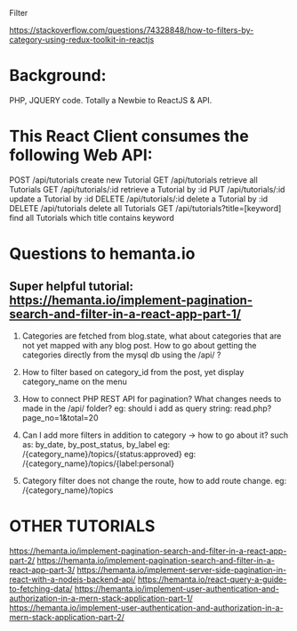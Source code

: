 Filter

https://stackoverflow.com/questions/74328848/how-to-filters-by-category-using-redux-toolkit-in-reactjs

# Background:

PHP, JQUERY code.
Totally a Newbie to ReactJS & API.

# This React Client consumes the following Web API:

POST /api/tutorials create new Tutorial
GET /api/tutorials retrieve all Tutorials
GET /api/tutorials/:id retrieve a Tutorial by :id
PUT /api/tutorials/:id update a Tutorial by :id
DELETE /api/tutorials/:id delete a Tutorial by :id
DELETE /api/tutorials delete all Tutorials
GET /api/tutorials?title=[keyword] find all Tutorials which title contains keyword

# Questions to hemanta.io

## Super helpful tutorial: https://hemanta.io/implement-pagination-search-and-filter-in-a-react-app-part-1/

1. Categories are fetched from blog.state, what about categories that are not yet mapped with any blog post. How to go about getting the categories directly from the mysql db using the /api/ ?

2. How to filter based on category_id from the post, yet display category_name on the menu

3. How to connect PHP REST API for pagination? What changes needs to made in the /api/ folder?
   eg: should i add as query string: read.php?page_no=1&total=20

4. Can I add more filters in addition to category -> how to go about it? such as: by_date, by_post_status, by_label
   eg: /{category_name}/topics/{status:approved}
   eg: /{category_name}/topics/{label:personal}

5. Category filter does not change the route, how to add route change.
   eg: /{category_name}/topics

# OTHER TUTORIALS

https://hemanta.io/implement-pagination-search-and-filter-in-a-react-app-part-2/
https://hemanta.io/implement-pagination-search-and-filter-in-a-react-app-part-3/
https://hemanta.io/implement-server-side-pagination-in-react-with-a-nodejs-backend-api/
https://hemanta.io/react-query-a-guide-to-fetching-data/
https://hemanta.io/implement-user-authentication-and-authorization-in-a-mern-stack-application-part-1/
https://hemanta.io/implement-user-authentication-and-authorization-in-a-mern-stack-application-part-2/
